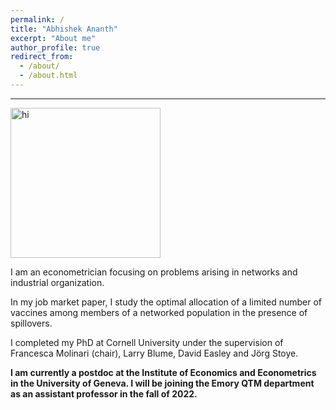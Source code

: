 ```yaml
---
permalink: /
title: "Abhishek Ananth"
excerpt: "About me"
author_profile: true
redirect_from: 
  - /about/
  - /about.html
---
```

---

<img src="http://AbhiAnanthEcon.github.io/images/AAnanth.jpg" style="width: 25vw; min-width: 330px;" alt="hi" class="inline"/>

I am an econometrician focusing on problems arising in networks and industrial organization. 

In my job market paper, I study the optimal allocation of a limited number of vaccines among members of a networked population in the presence of spillovers.

I completed my PhD at Cornell University under the supervision of Francesca Molinari (chair), Larry Blume, David Easley and Jörg Stoye.

**I am currently a postdoc at the Institute of Economics and Econometrics in the University of Geneva.  I will be joining the Emory QTM department as an assistant professor in the fall of 2022.**
